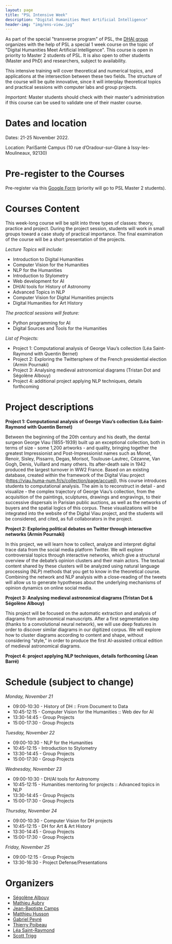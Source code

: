 ```yaml
---
layout: page
title: "PSL Intensive Week"
description: "Digital Humanities Meet Artificial Intelligence"
header-img: "img/ens-view.jpg"
---
```


As part of the special "transverse program" of PSL, the [DHAI group](https://dhai-seminar.github.io/) organizes with the help of PSL a special 1 week course on the topic of "Digital Humanities Meet Artificial Intelligence". This course is open in priority to Master 2 students of PSL. It is also open to other students (Master and PhD) and researchers, subject to availability.

This intensive training will cover theoretical and numerical topics, and applications at the intersection between these two fields. The structure of the course will be quite innovative, since it will interplay theoretical topics and practical sessions with computer labs and group projects.

_Important:_ Master students should check with their master's administration if this course can be used to validate one of their master course.

Dates and location
============================

Dates: 21-25 November 2022.

Location: PariSanté Campus (10 rue d’Oradour-sur-Glane à Issy-les-Moulineaux, 92130)

Pre-register to the Courses
============================

Pre-register via this [Google Form](https://forms.gle/dmudBpTW3JScMceY9) (priority will go to PSL Master 2 students).

Courses Content
============================

This week-long course will be split into three types of classes: theory, practice and project. During the project session, students will work in small groups toward a case study of practical importance. The final examination of the course will be a short presentation of the projects.

_Lecture Topics will include:_ 

- Introduction to Digital Humanities
- Computer Vision for the Humanities
- NLP for the Humanities
- Introduction to Stylometry
- Web development for AI
- DH/AI tools for History of Astronomy
- Advanced Topics in NLP
- Computer Vision for Digital Humanities projects
- Digital Humanities for Art History

_The practical sessions will feature:_
- Python programming for AI
- Digital Sources and Tools for the Humanities

_List of Projects:_
- Project 1: Computational analysis of George Viau’s collection (Léa Saint-Raymond with Quentin Bernet)
- Project 2: Exploring the Twittersphere of the French presidential election (Armin Pournaki)
- Project 3: Analysing medieval astronomical diagrams (Tristan Dot and Ségolène Albouy)
- Project 4: additional project applying NLP techniques, details forthcoming

Project descriptions
============================

**Project 1: Computational analysis of George Viau’s collection (Léa Saint-Raymond with Quentin Bernet)**

Between the beginning of the 20th century and his death, the dental surgeon George Viau (1855-1939) built up an exceptional collection, both in terms of size - some 1,200 artworks - and quality, bringing together the greatest Impressionist and Post-Impressionist names such as Monet, Renoir, Sisley, Pissarro, Degas, Morisot, Toulouse-Lautrec, Cézanne, Van Gogh, Denis, Vuillard and many others. Its after-death sale in 1942 produced the largest turnover in WW2 France. Based on an existing database, created within the framework of the Digital Viau project (https://viau.huma-num.fr/s/collection/page/accueil), this course introduces students to computational analysis. The aim is to reconstruct in detail - and visualize - the complex trajectory of George Viau’s collection, from the acquisition of the paintings, sculptures, drawings and engravings, to their successive dispersals in Parisian public auctions, as well as the networks of buyers and the spatial logics of this corpus. These visualizations will be integrated into the website of the Digital Viau project, and the students will be considered, and cited, as full collaborators in the project. 


**Project 2: Exploring political debates on Twitter through interactive networks (Armin Pournaki)**

In this project, we will learn how to collect, analyze and interpret digital trace data from the social media platform Twitter. We will explore controversial topics through interactive networks, which give a structural overview of the debate’s opinion clusters and their main actors. The textual content shared by these clusters will be analyzed using natural language processing (NLP) methods that you get to know in the theoretical course. Combining the network and NLP analysis with a close-reading of the tweets will allow us to generate hypotheses about the underlying mechanisms of opinion dynamics on online social media.

**Project 3: Analysing medieval astronomical diagrams (Tristan Dot & Ségolène Albouy)**

This project will be focused on the automatic extraction and analysis of diagrams from astronomical manuscripts. After a first segmentation step (thanks to a convolutional neural network), we will use deep features in order to discover similar diagrams in our digitized corpus. We will explore how to cluster diagrams according to content and shape, without considering “style,” in order to produce the first AI-assisted critical edition of medieval astronomical diagrams.

**Project 4: project applying NLP techniques, details forthcoming (Jean Barré)**


Schedule (subject to change)
============================

_Monday, November 21_
- 09:00-10:30 - History of DH :: From Document to Data
- 10:45-12:15 - Computer Vision for the Humanities :: Web dev for AI 
- 13:30-14:45 - Group Projects
- 15:00-17:30 - Group Projects

_Tuesday, November 22_
- 09:00-10:30 - NLP for the Humanities
- 10:45-12:15 - Introduction to Stylometry
- 13:30-14:45 - Group Projects
- 15:00-17:30 - Group Projects

_Wednesday, November 23_
- 09:00-10:30 - DH/AI tools for Astronomy
- 10:45-12:15 - Humanities mentoring for projects :: Advanced topics in NLP
- 13:30-14:45 - Group Projects
- 15:00-17:30 - Group Projects

_Thursday, November 24_
- 09:00-10:30 - Computer Vision for DH projects
- 10:45-12:15  - DH for Art & Art History
- 13:30-14:45 - Group Projects
- 15:00-17:30 - Group Projects

_Friday, November 25_
- 09:00-12:15 - Group Projects
- 13:30-16:30 - Project Defense/Presentations

Organizers
============================

- [Ségolène Albouy](https://github.com/Segolene-Albouy)
- [Mathieu Aubry](http://imagine.enpc.fr/~aubrym/)
- [Jean-Baptiste Camps](https://www.chartes.psl.eu/fr/jean-baptiste-camps)
- [Matthieu Husson](https://syrte.obspm.fr/spip/science/histoire/membres-de-l-equipe/article/matthieu-husson)
- [Gabriel Peyré](http://www.gpeyre.com)
- [Thierry Poibeau](https://www.lattice.cnrs.fr/membres/direction/thierry-poibeau/)
- [Léa Saint-Raymond](https://u-paris10.academia.edu/LéaSaintRaymond)
- [Scott Trigg](https://dishas.obspm.fr/team)
